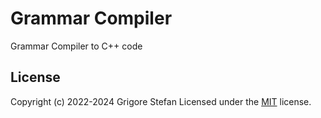 # Grammar Compiler

Grammar Compiler to C++ code

## License

Copyright (c) 2022-2024 Grigore Stefan
Licensed under the [MIT](LICENSE) license.
